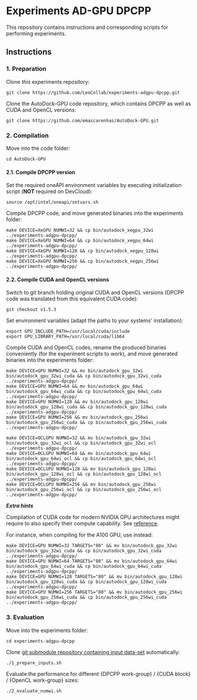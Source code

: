 # Experiments AD-GPU DPCPP

This repository contains instructions and corresponding scripts for performing experiments.

## Instructions

### 1. Preparation

Clone _this_ experiments repository:

```
git clone https://github.com/LeoCollab/experiments-adgpu-dpcpp.git
```

Clone the AutoDock-GPU code repository, which contains DPCPP as well as CUDA and OpenCL versions:

```
git clone https://github.com/emascarenhas/AutoDock-GPU.git
```

### 2. Compilation

Move into the code folder:

```
cd AutoDock-GPU
```

#### 2.1. Compile DPCPP version

Set the required oneAPI environment variables by executing initialization script (**NOT** required on DevCloud):

```
source /opt/intel/oneapi/setvars.sh
```

Compile DPCPP code, and move generated binaries into the experiments folder:

```
make DEVICE=XeGPU NUMWI=32 && cp bin/autodock_xegpu_32wi ../experiments-adgpu-dpcpp/
make DEVICE=XeGPU NUMWI=64 && cp bin/autodock_xegpu_64wi ../experiments-adgpu-dpcpp/
make DEVICE=XeGPU NUMWI=128 && cp bin/autodock_xegpu_128wi ../experiments-adgpu-dpcpp/
make DEVICE=XeGPU NUMWI=256 && cp bin/autodock_xegpu_256wi ../experiments-adgpu-dpcpp/
```

#### 2.2. Compile CUDA and OpenCL versions

Switch to git branch holding original CUDA and OpenCL versions (DPCPP code was translated from this equivalent CUDA code):

```
git checkout v1.5.3
```

Set environment variables (adapt the paths to your systems' installation):

```
export GPU_INCLUDE_PATH=/usr/local/cuda/include
export GPU_LIBRARY_PATH=/usr/local/cuda/lib64
```

Compile CUDA and OpenCL codes, rename the produced binaries conveniently (for the experiment scripts to work), and move generated binaries into the experiments folder:

```
make DEVICE=GPU NUMWI=32 && mv bin/autodock_gpu_32wi bin/autodock_gpu_32wi_cuda && cp bin/autodock_gpu_32wi_cuda ../experiments-adgpu-dpcpp/
make DEVICE=GPU NUMWI=64 && mv bin/autodock_gpu_64wi bin/autodock_gpu_64wi_cuda && cp bin/autodock_gpu_64wi_cuda ../experiments-adgpu-dpcpp/
make DEVICE=GPU NUMWI=128 && mv bin/autodock_gpu_128wi bin/autodock_gpu_128wi_cuda && cp bin/autodock_gpu_128wi_cuda ../experiments-adgpu-dpcpp/
make DEVICE=GPU NUMWI=256 && mv bin/autodock_gpu_256wi bin/autodock_gpu_256wi_cuda && cp bin/autodock_gpu_256wi_cuda ../experiments-adgpu-dpcpp/
```

```
make DEVICE=OCLGPU NUMWI=32 && mv bin/autodock_gpu_32wi bin/autodock_gpu_32wi_ocl && cp bin/autodock_gpu_32wi_ocl ../experiments-adgpu-dpcpp/
make DEVICE=OCLGPU NUMWI=64 && mv bin/autodock_gpu_64wi bin/autodock_gpu_64wi_ocl && cp bin/autodock_gpu_64wi_ocl ../experiments-adgpu-dpcpp/
make DEVICE=OCLGPU NUMWI=128 && mv bin/autodock_gpu_128wi bin/autodock_gpu_128wi_ocl && cp bin/autodock_gpu_128wi_ocl ../experiments-adgpu-dpcpp/
make DEVICE=OCLGPU NUMWI=256 && mv bin/autodock_gpu_256wi bin/autodock_gpu_256wi_ocl && cp bin/autodock_gpu_256wi_ocl ../experiments-adgpu-dpcpp/
```

_**Extra hints**_

Compilation of CUDA code for modern NVIDIA GPU architectures might require to also specify their compute capability. See [reference](https://github.com/ccsb-scripps/AutoDock-GPU/issues/172#issuecomment-1010263229).

For instance, when compiling for the A100 GPU, use instead:

```
make DEVICE=GPU NUMWI=32 TARGETS="80" && mv bin/autodock_gpu_32wi bin/autodock_gpu_32wi_cuda && cp bin/autodock_gpu_32wi_cuda ../experiments-adgpu-dpcpp/
make DEVICE=GPU NUMWI=64 TARGETS="80" && mv bin/autodock_gpu_64wi bin/autodock_gpu_64wi_cuda && cp bin/autodock_gpu_64wi_cuda ../experiments-adgpu-dpcpp/
make DEVICE=GPU NUMWI=128 TARGETS="80" && mv bin/autodock_gpu_128wi bin/autodock_gpu_128wi_cuda && cp bin/autodock_gpu_128wi_cuda ../experiments-adgpu-dpcpp/
make DEVICE=GPU NUMWI=256 TARGETS="80" && mv bin/autodock_gpu_256wi bin/autodock_gpu_256wi_cuda && cp bin/autodock_gpu_256wi_cuda ../experiments-adgpu-dpcpp/
```



### 3. Evaluation

Move into the experiments folder:

```
cd experiments-adgpu-dpcpp
```

Clone [git submodule repository containing input data-set](https://gitlab.com/L30nardoSV/ad-gpu_miniset_20.git) automatically: 

```
./1_prepare_inputs.sh
```

Evaluate the performance for different {DPCPP work-group} / {CUDA block} / {OpenCL work-group} sizes:

```
./2_evaluate_numwi.sh
```
